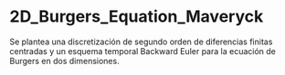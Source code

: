 # 2D_Burgers_Equation_Maveryck
Se plantea una discretización de segundo orden de diferencias finitas centradas y un esquema temporal Backward Euler para la ecuación de Burgers en dos dimensiones.
